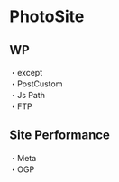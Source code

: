 # PhotoSite  

## WP  
・except　  　  　　                                                                                             　　                                                          
・PostCustom  
・Js Path  
・FTP

## Site Performance
・Meta  
・OGP
